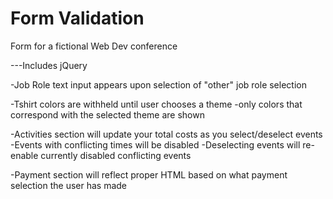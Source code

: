 # Form Validation
 Form for a fictional Web Dev conference 

 ---Includes jQuery

-Job Role text input appears upon selection of "other" job role selection

-Tshirt colors are withheld until user chooses a theme
    -only colors that correspond with the selected theme are shown

-Activities section will update your total costs as you select/deselect events 
    -Events with conflicting times will be disabled
    -Deselecting events will re-enable currently disabled conflicting events

-Payment section will reflect proper HTML based on what payment selection the user has made